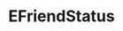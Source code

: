 #  EFriendStatus

<api-schema openapi-path="../../specifications/shapeUpSwagger2.json" name="EFriendStatus"/>